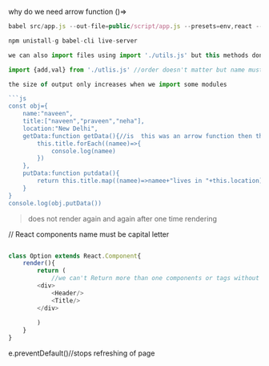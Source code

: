 why do we need arrow function ()=>
```js
babel src/app.js --out-file=public/script/app.js --presets=env,react --watch (if give error then run yarn install)

npm unistall-g babel-cli live-server

we can also import files using import './utils.js' but this methods don't work with functioins or variables like passing values to fun will show undefinde function

import {add,val} from './utlis.js' //order doesn't matter but name must be same

the size of output only increases when we import some modules

```js
const obj={
    name:"naveen",
    title:["naveen","praveen","neha"],
    location:"New Delhi",
    getData:function getData(){//is  this was an arrow function then this.title would not work as it try to get super parent item but simple es5 function gets its own obj items
        this.title.forEach((namee)=>{ 
            console.log(namee)
        })
    },
    putData:function putdata(){
        return this.title.map((namee)=>namee+"lives in "+this.location)
    }
}
console.log(obj.putData())
```

> does not render again and again after one time rendering

// React components name must be capital letter

```js

class Option extends React.Component{
    render(){
        return (
            //we can't Return more than one components or tags without enclosing into div:  Adjacent JSX elements must be wrapped in an enclosing tag
        <div>
            <Header/>
            <Title/>
        </div>
            
        )
    }
}

```

e.preventDefault()//stops refreshing of page